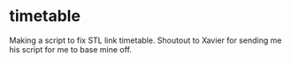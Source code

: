 # timetable
Making a script to fix STL link timetable. Shoutout to Xavier for sending me his script for me to base mine off.
